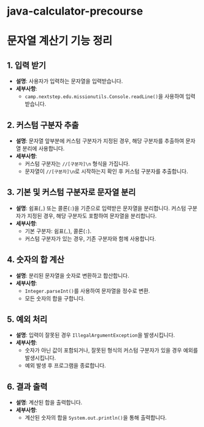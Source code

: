 # java-calculator-precourse

# 문자열 계산기 기능 정리

## 1. 입력 받기
- **설명**: 사용자가 입력하는 문자열을 입력받습니다.
- **세부사항**:
    - `camp.nextstep.edu.missionutils.Console.readLine()`을 사용하여 입력받습니다.

## 2. 커스텀 구분자 추출
- **설명**: 문자열 앞부분에 커스텀 구분자가 지정된 경우, 해당 구분자를 추출하여 문자열 분리에 사용합니다.
- **세부사항**:
  - 커스텀 구분자는 `//[구분자]\n` 형식을 가집니다.
  - 문자열이 `//[구분자]\n`로 시작하는지 확인 후 커스텀 구분자를 추출합니다.

## 3. 기본 및 커스텀 구분자로 문자열 분리
- **설명**: 쉼표(`,`) 또는 콜론(`:`)을 기준으로 입력받은 문자열을 분리합니다. 커스텀 구분자가 지정된 경우, 해당 구분자도 포함하여 문자열을 분리합니다.
- **세부사항**:
    - 기본 구분자: 쉼표(`,`), 콜론(`:`).
    - 커스텀 구분자가 있는 경우, 기존 구분자와 함께 사용합니다.

## 4. 숫자의 합 계산
- **설명**: 분리된 문자열을 숫자로 변환하고 합산합니다.
- **세부사항**:
    - `Integer.parseInt()`를 사용하여 문자열을 정수로 변환.
    - 모든 숫자의 합을 구합니다.

## 5. 예외 처리
- **설명**: 입력이 잘못된 경우 `IllegalArgumentException`을 발생시킵니다.
- **세부사항**:
    - 숫자가 아닌 값이 포함되거나, 잘못된 형식의 커스텀 구분자가 있을 경우 예외를 발생시킵니다.
    - 예외 발생 후 프로그램을 종료합니다.

## 6. 결과 출력
- **설명**: 계산된 합을 출력합니다.
- **세부사항**:
    - 계산된 숫자의 합을 `System.out.println()`을 통해 출력합니다.
